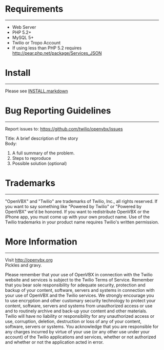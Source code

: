 # Requirements
-----------------------------
 * Web Server
 * PHP 5.2+
 * MySQL 5+
 * Twilio or Tropo Account
 * If using less than PHP 5.2
   requires http://pear.php.net/package/Services_JSON

# Install
-----------------------------
Please see [INSTALL.markdown](https://github.com/twilio/OpenVBX/blob/master/INSTALL.markdown)

# Bug Reporting Guidelines
-----------------------------
Report issues to:
https://github.com/twilio/openvbx/issues

Title: A brief description of the story  
Body:  

1. A full summary of the problem.  
2. Steps to reproduce  
3. Possible solution (optional)

# Trademarks
-----------------------------
"OpenVBX" and "Twilio" are trademarks of Twilio, Inc., all rights 
reserved. If you want to say something like "Powered by Twilio" or 
"Powered by OpenVBX" we'd be honored. If you want to redistribute 
OpenVBX or the iPhone app, you must come up with your own product name. 
Use of the Twilio trademarks in your product name requires Twilio's 
written permission.

# More Information
-----------------------------
Visit http://openvbx.org  
Pickles and gravy.


Please remember that your use of OpenVBX in connection with the Twilio 
website and services is subject to the Twilio Terms of Service. 
Remember that you bear sole responsibility for adequate security,
protection and backup of your content, software, servers and systems in
connection with your use of OpenVBX and the Twilio services. We strongly
encourage you to use encryption and other customary security technology
to protect your content, software, servers and systems from unauthorized
access or use and to routinely archive and back-up your content and
other materials. Twilio will have no liability or responsibility for any
unauthorized access or use, corruption, deletion, destruction or loss of
any of your content, software, servers or systems.  You acknowledge that
you are responsible for any charges incurred by virtue of your use (or
any other use under your account) of the Twilio applications and
services, whether or not authorized and whether or not the application
acted in error.

